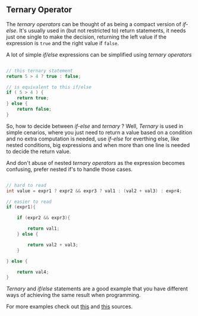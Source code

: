 ## Ternary Operator

The _ternary operators_ can be thought of as being a compact version of _if-else_. It's usually used in (but not restricted to) return statements, it needs just one single to make the decision, returning the left value if the expression is `true` and the right value if `false`.

A lot of simple _if/else_ expressions can be simplified using _ternary operators_

```java

// this ternary statement
return 5 > 4 ? true : false;

// is equivalent to this if/else
if ( 5 > 4 ) {
    return true;
} else {
    return false;
}
```

So, how to decide between _if-else_ and _ternary_ ? Well, _Ternary_ is used in simple cenarios, where you just need to return a value based on a condition and no extra computation is needed, use _if-else_ for everthing else, like nested conditions, big expressions and when more than one line is needed to decide the return value.

And don't abuse of nested _ternary operators_ as the expression becomes confusing, prefer nested if's to handle those cases.

```java

// hard to read
int value = expr1 ? expr2 && expr3 ? val1 : (val2 + val3) : expr4;

// easier to read
if (expr1){

    if (expr2 && expr3){

        return val1;
    } else {

        return val2 + val3;
    }

} else {

    return val4;
}

```

_Ternary_ and _if/else_ statements are a good example that you have different ways of achieving the same result when programming.

For more examples check out [this][ternary-operator-first] and [this][ternary-operator-second] sources.

[ternary-operator-first]: https://www.programiz.com/java-programming/ternary-operator
[ternary-operator-second]: https://www.baeldung.com/java-ternary-operator
